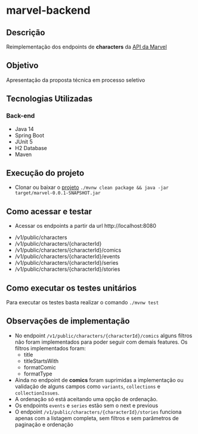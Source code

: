 # marvel-backend

## Descrição
Reimplementação dos endpoints de **characters** da [API da Marvel](https://developer.marvel.com/docs#!/public)

## Objetivo
Apresentação da proposta técnica em processo seletivo

## Tecnologias Utilizadas

### Back-end
* Java 14
* Spring Boot
* JUnit 5
* H2 Database
* Maven

## Execução do projeto
* Clonar ou baixar o [projeto](https://github.com/vandsonlima/marvel-backend.git)
  ```./mvnw clean package && java -jar target/marvel-0.0.1-SNAPSHOT.jar```

## Como acessar e testar
* Acessar os endpoints a partir da url http://localhost:8080
- /v1/public/characters
- /v1/public/characters/{characterId}
- /v1/public/characters/{characterId}/comics
- /v1/public/characters/{characterId}/events
- /v1/public/characters/{characterId}/series
- /v1/public/characters/{characterId}/stories

## Como executar os testes unitários
Para executar os testes  basta realizar o comando ``` ./mvnw test ```

## Observações de implementação
* No endpoint ```/v1/public/characters/{characterId}/comics``` alguns filtros não foram implementados para poder seguir 
com demais features. Os filtros implementados foram: 
    - title
    - titleStartsWith
    - formatComic
    - formatType
* Ainda no endpoint de **comics** foram suprimidas a implementação ou validação de alguns campos como ```variants```, ```collections``` e ```collectionIssues```.
* A ordenação só está aceitando uma opção de ordenação.
* Os endpoints ```events``` e ```series``` estão sem o next e previous
* O endpoint ```/v1/public/characters/{characterId}/stories``` funciona apenas com a listagem completa, sem filtros e sem parâmetros de paginação e ordenação

